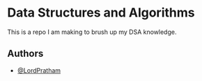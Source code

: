 # Data Structures and Algorithms

This is a repo I am making to brush up my DSA knowledge.

## Authors

- [@LordPratham](https://github.com/LordPratham)

